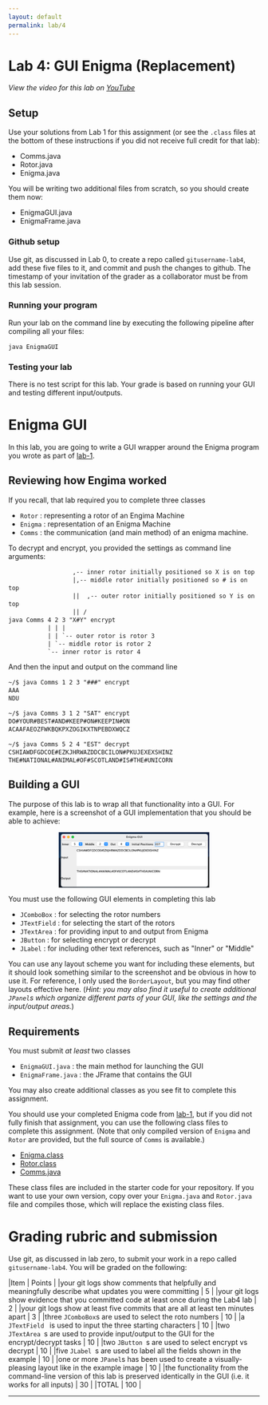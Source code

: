 ```yaml
---
layout: default
permalink: lab/4
---
```


# Lab 4: GUI Enigma (Replacement)

*View the video for this lab on [YouTube](https://youtu.be/XLK8MnmXqmw)*

## Setup

Use your solutions from Lab 1 for this assignment (or see the `.class` files at the bottom of these instructions if you did not receive full credit for that lab):
* Comms.java
* Rotor.java
* Enigma.java

You will be writing two additional files from scratch, so you should create them now:
* EnigmaGUI.java
* EnigmaFrame.java

### Github setup

Use git, as discussed in Lab 0, to create a repo called `gitusername-lab4`, add these five files to it, and commit and push the changes to github. The timestamp of your invitation of the grader as a collaborator must be from this lab session.

### Running your program

Run your lab on the command line by executing the following pipeline after compiling all your files:

```
java EnigmaGUI
```

### Testing your lab

There is no test script for this lab. Your grade is based on running your GUI and testing different input/outputs. 

# Enigma GUI

In this lab, you are going to write a GUI wrapper around the Enigma program you wrote as part of [lab-1](/lab/1). 

## Reviewing how Engima worked

If you recall, that lab required you to complete three classes


* `Rotor` : representing a rotor of an Engima Machine
* `Enigma` : representation of an Enigma Machine
* `Comms` : the communication (and main method) of an enigma machine.

To decrypt and encrypt, you provided the settings as command line arguments:

```
                  ,-- inner rotor initially positioned so X is on top
                  |,-- middle rotor initially positioned so # is on top
                  ||  ,-- outer rotor initially positioned so Y is on top
                  || /
java Comms 4 2 3 "X#Y" encrypt
           | | |
           | | `-- outer rotor is rotor 3
           | `-- middle rotor is rotor 2
           `-- inner rotor is rotor 4
```

And then the input and output on the command line

```
~/$ java Comms 1 2 3 "###" encrypt
AAA
NDU
```

```
~/$ java Comms 3 1 2 "SAT" encrypt
DO#YOUR#BEST#AND#KEEP#ON#KEEPIN#ON
ACAAFAEOZFWKBQKPXZOGIKXTNPEBDXWQCZ
```

```
~/$ java Comms 5 2 4 "EST" decrypt
CSHIAWDFGDCOE#EZKJHRWAZDDCBCILON#PKUJEXEXSHINZ
THE#NATIONAL#ANIMAL#OF#SCOTLAND#IS#THE#UNICORN
```

## Building a GUI

The purpose of this lab is to wrap all that functionality into a GUI. For example, here is a screenshot of a GUI implementation that you should be able to achieve:

<img src="/images/Engima-GUI.png" 
alt="Enigma GUI" 
width="60%" 
style="display: block;
margin-left: auto;
margin-right: auto;"/>

You must use the following GUI elements in completing this lab
* `JComboBox` : for selecting the rotor numbers
* `JTextField` : for selecting the start of the rotors
* `JTextArea` : for providing input to and output from Enigma
* `JButton` : for selecting encrypt or decrypt
* `JLabel` : for including other text references, such as "Inner" or "Middle"

You can use any layout scheme you want for including these elements, but it should look something similar to the screenshot and be obvious in how to use it. For reference, I only used the `BorderLayout`, but you may find other layouts effective here.  (*Hint: you may also find it useful to create additional `JPanel`s which organize different parts of your GUI, like the settings and the input/output areas.*)

## Requirements

<div class="requirement">

You must submit *at least* two classes
* `EnigmaGUI.java` : the main method for launching the GUI
* `EnigmaFrame.java` : the JFrame that contains the GUI

You may also create additional classes as you see fit to complete this assignment. 

You should use your completed Enigma code from [lab-1](/lab/1), but if you did not fully finish that assignment, you can use the following class files to complete this assignment. (Note that only compiled version of `Enigma` and `Rotor` are provided, but the full source of `Comms` is available.)
* [Enigma.class](/src/Enigma.class)
* [Rotor.class](/src/Rotor.class)
* [Comms.java](/src/Comms.java) 

These class files are included in the starter code for your repository. If you want to use your own version, copy over your `Enigma.java` and `Rotor.java` file and compiles those, which will replace the existing class files. 
</div>

# Grading rubric and submission

Use git, as discussed in lab zero, to submit your work in a repo called `gitusername-lab4`. You will be graded on the following:

|Item | Points |
|your git logs show comments that helpfully and meaningfully describe what updates you were committing | 5 |
|your git logs show evidence that you committed code at least once during the Lab4 lab | 2 |
|your git logs show at least five commits that are all at least ten minutes apart | 3 |
|three `JComboBox`s are used to select the roto numbers | 10 |
|a `JTextField ` is used to input the three starting characters | 10 |
|two `JTextArea `s are used to provide input/output to the GUI for the encrypt/decrypt tasks | 10 |
|two `JButton `s are used to select encrypt vs decrypt | 10 |
|five `JLabel `s are used to label all the fields shown in the example | 10 |
|one or more `JPanel`s has been used to create a visually-pleasing layout like in the example image | 10 |
|the functionality from the command-line version of this lab is preserved identically in the GUI (i.e. it works for all inputs) | 30 |
|TOTAL | 100 |

---